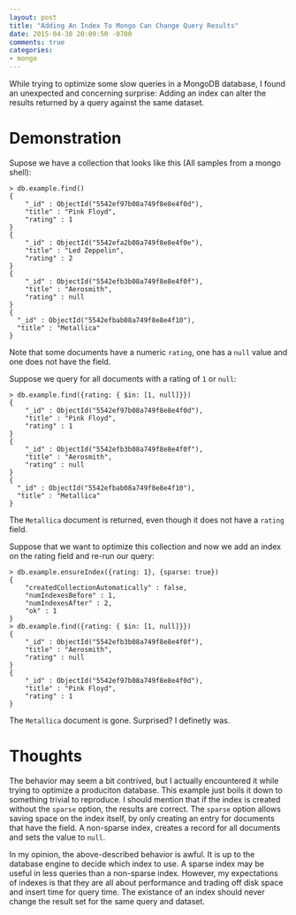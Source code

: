 ```yaml
---
layout: post
title: "Adding An Index To Mongo Can Change Query Results"
date: 2015-04-30 20:09:50 -0700
comments: true
categories:
- mongo
---
```


While trying to optimize some slow queries in a MongoDB database, I found an unexpected and concerning surprise: Adding an index can alter the results returned by a query against the same dataset.

Demonstration
=============

Supose we have a collection that looks like this (All samples from a mongo shell):

```
> db.example.find()
{
	"_id" : ObjectId("5542ef97b08a749f8e8e4f0d"),
	"title" : "Pink Floyd",
	"rating" : 1
}
{
	"_id" : ObjectId("5542efa2b08a749f8e8e4f0e"),
	"title" : "Led Zeppelin",
	"rating" : 2
}
{
	"_id" : ObjectId("5542efb3b08a749f8e8e4f0f"),
	"title" : "Aerosmith",
	"rating" : null
}
{
  "_id" : ObjectId("5542efbab08a749f8e8e4f10"),
  "title" : "Metallica"
}
```

Note that some documents have a numeric `rating`, one has a `null` value and one does not have the field.

Suppose we query for all documents with a rating of `1` or `null`:

```
> db.example.find({rating: { $in: [1, null]}})
{
	"_id" : ObjectId("5542ef97b08a749f8e8e4f0d"),
	"title" : "Pink Floyd",
	"rating" : 1
}
{
	"_id" : ObjectId("5542efb3b08a749f8e8e4f0f"),
	"title" : "Aerosmith",
	"rating" : null
}
{
  "_id" : ObjectId("5542efbab08a749f8e8e4f10"),
  "title" : "Metallica"
}
```

The `Metallica` document is returned, even though it does not have a `rating` field.

Suppose that we want to optimize this collection and now we add an index on the rating field and re-run our query:

```
> db.example.ensureIndex({rating: 1}, {sparse: true})
{
	"createdCollectionAutomatically" : false,
	"numIndexesBefore" : 1,
	"numIndexesAfter" : 2,
	"ok" : 1
}
> db.example.find({rating: { $in: [1, null]}})
{
	"_id" : ObjectId("5542efb3b08a749f8e8e4f0f"),
	"title" : "Aerosmith",
	"rating" : null
}
{
	"_id" : ObjectId("5542ef97b08a749f8e8e4f0d"),
	"title" : "Pink Floyd",
	"rating" : 1
}
```

The `Metallica` document is gone. Surprised? I definetly was.

Thoughts
========

The behavior may seem a bit contrived, but I actually encountered it while trying to optimize a produciton database. This example just boils it down to something trivial to reproduce. I should mention that if the index is created without the `sparse` option, the results are correct. The `sparse` option allows saving space on the index itself, by only creating an entry for documents that have the field. A non-sparse index, creates a record for all documents and sets the value to `null`.

In my opinion, the above-described behavior is awful. It is up to the database engine to decide which index to use. A sparse index may be useful in less queries than a non-sparse index. However, my expectations of indexes is that they are all about performance and trading off disk space and insert time for query time. The existance of an index should never change the result set for the same query and dataset.
